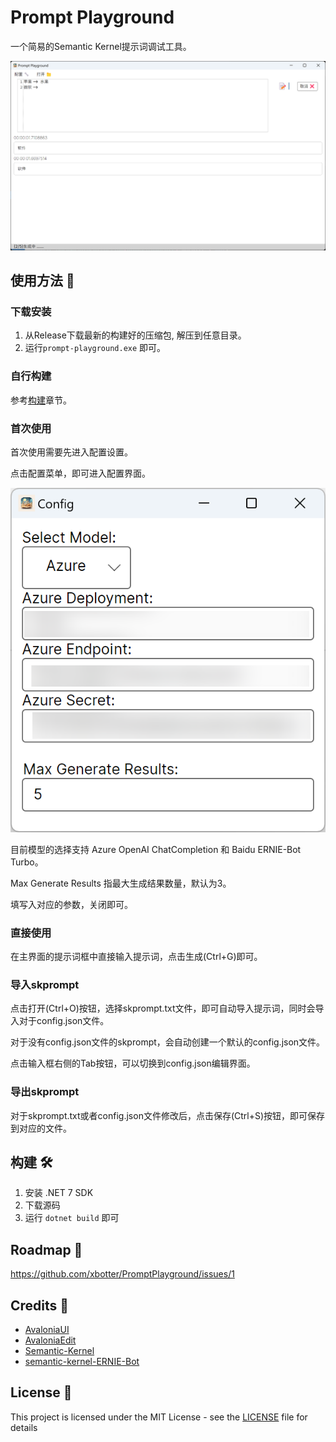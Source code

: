 ﻿# Prompt Playground

一个简易的Semantic Kernel提示词调试工具。

![mainWindows](assets/README/image.png)

## 使用方法 🐣

### 下载安装

1. 从Release下载最新的构建好的压缩包, 解压到任意目录。
2. 运行`prompt-playground.exe` 即可。

### 自行构建

参考[构建](#构建-🛠)章节。

### 首次使用

首次使用需要先进入配置设置。

点击配置菜单，即可进入配置界面。

![Config Windows](assets/README/image-1.png)

目前模型的选择支持 Azure OpenAI ChatCompletion 和 Baidu ERNIE-Bot Turbo。

Max Generate Results 指最大生成结果数量，默认为3。

填写入对应的参数，关闭即可。

### 直接使用

在主界面的提示词框中直接输入提示词，点击生成(Ctrl+G)即可。

### 导入skprompt

点击打开(Ctrl+O)按钮，选择skprompt.txt文件，即可自动导入提示词，同时会导入对于config.json文件。

对于没有config.json文件的skprompt，会自动创建一个默认的config.json文件。

点击输入框右侧的Tab按钮，可以切换到config.json编辑界面。

### 导出skprompt

对于skprompt.txt或者config.json文件修改后，点击保存(Ctrl+S)按钮，即可保存到对应的文件。

## 构建 🛠

1. 安装 .NET 7 SDK
2. 下载源码
3. 运行 `dotnet build` 即可

## Roadmap 🚧

https://github.com/xbotter/PromptPlayground/issues/1

## Credits 🙏

- [AvaloniaUI](https://github.com/AvaloniaUI/Avalonia)
- [AvaloniaEdit](https://github.com/AvaloniaUI/AvaloniaEdit)
- [Semantic-Kernel](https://github.com/microsoft/semantic-kernel)
- [semantic-kernel-ERNIE-Bot](https://github.com/custouch/semantic-kernel-ERNIE-Bot)

## License 📃

This project is licensed under the MIT License - see the [LICENSE](LICENSE) file for details
